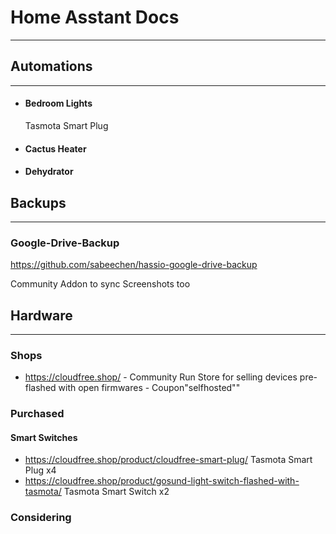 # Home Asstant Docs 
----
## Automations
----

* #### Bedroom Lights
    Tasmota Smart Plug

* #### Cactus Heater

* #### Dehydrator

## Backups
----

### Google-Drive-Backup
https://github.com/sabeechen/hassio-google-drive-backup

Community Addon to sync Screenshots too

## Hardware
----

### Shops

* https://cloudfree.shop/ - Community Run Store for selling devices pre-flashed with open firmwares - Coupon"selfhosted""

### Purchased

#### Smart Switches

* https://cloudfree.shop/product/cloudfree-smart-plug/ Tasmota Smart Plug x4
* https://cloudfree.shop/product/gosund-light-switch-flashed-with-tasmota/ Tasmota Smart Switch x2

### Considering